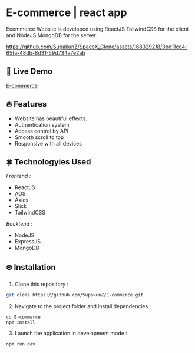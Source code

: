 # E-commerce | react app
Ecommerce Website is developed using ReactJS TailwindCSS for the client and NodeJS MongoDB for the server.

https://github.com/SupakunZ/SpaceX_Clone/assets/168329218/3bd11cc4-65fa-48db-8d31-59d734a7e2ab

## 🍄 Live Demo 
<a href='https://ecommercr.netlify.app' target="_blank">E-commerce</a>

## 🔥 Features

  <ul>
      <li>Website has beautiful effects.</li>
      <li>Authentication system</li>
      <li>Access control by API</li>
      <li>Smooth scroll to top</li>
      <li>Responsive with all devices</li>
  </ul>

## 🍀 Technologyies Used
  <i>Frontend :</i>
  <ul>
      <li>ReactJS</li>
      <li>AOS</li>  
      <li>Axios</li>
      <li>Slick</li>
      <li>TailwindCSS</li>
  </ul>
  
  <i>Backtend :</i>
  <ul>
      <li>NodeJS</li>
      <li>ExpressJS</li>  
      <li>MongoDB</li>
  </ul>


## ❄️ Installation

1. Clone this repository :

```bash
git clone https://github.com/SupakunZ/E-commerce.git
```

2. Navigate to the project folder and install dependencies :

```
cd E-commerce
npm install
```

3. Launch the application in development mode :

```
npm run dev
```
